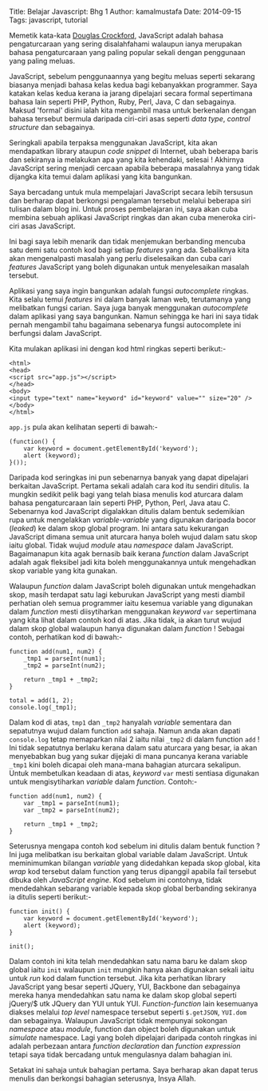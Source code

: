 Title: Belajar Javascript: Bhg 1
Author: kamalmustafa
Date: 2014-09-15
Tags: javascript, tutorial

Memetik kata-kata [Douglas Crockford][1], JavaScript adalah bahasa 
pengaturcaraan yang sering disalahfahami walaupun ianya merupakan bahasa 
pengaturcaraan yang paling popular sekali dengan penggunaan yang paling meluas.  

JavaScript, sebelum penggunaannya yang begitu meluas seperti sekarang biasanya 
menjadi bahasa kelas kedua bagi kebanyakkan programmer. Saya katakan kelas 
kedua kerana ia jarang dipelajari secara formal sepertimana bahasa lain seperti 
PHP, Python, Ruby, Perl, Java, C dan sebagainya. Maksud 'formal' disini ialah 
kita mengambil masa untuk berkenalan dengan bahasa tersebut bermula daripada 
ciri-ciri asas seperti *data type*, *control structure* dan sebagainya.  

Seringkali apabila terpaksa menggunakan JavaScript, kita akan mendapatkan 
library ataupun *code snippet* di Internet, ubah beberapa baris dan sekiranya 
ia melakukan apa yang kita kehendaki, selesai ! Akhirnya JavaScript sering 
menjadi cercaan apabila beberapa masalahnya yang tidak dijangka kita temui 
dalam aplikasi yang kita bangunkan.

Saya bercadang untuk mula mempelajari JavaScript secara lebih tersusun dan 
berharap dapat berkongsi pengalaman tersebut melalui beberapa siri tulisan 
dalam blog ini. Untuk proses pembelajaran ini, saya akan cuba membina sebuah 
aplikasi JavaScript ringkas dan akan cuba meneroka ciri-ciri asas JavaScript.  

Ini bagi saya lebih menarik dan tidak menjemukan berbanding mencuba satu demi 
satu contoh kod bagi setiap *features* yang ada. Sebaliknya kita akan 
mengenalpasti masalah yang perlu diselesaikan dan cuba cari *features* 
JavaScript yang boleh digunakan untuk menyelesaikan masalah tersebut.

Aplikasi yang saya ingin bangunkan adalah fungsi *autocomplete* ringkas. Kita 
selalu temui *features* ini dalam banyak laman web, terutamanya yang melibatkan 
fungsi carian. Saya juga banyak menggunakan *autocomplete* dalam aplikasi yang 
saya bangunkan. Namun sehingga ke hari ini saya tidak pernah mengambil tahu 
bagaimana sebenarya fungsi autocomplete ini berfungsi dalam JavaScript.

Kita mulakan aplikasi ini dengan kod html ringkas seperti berikut:-

    <html>
    <head>
    <script src="app.js"></script>
    </head>
    <body>
    <input type="text" name="keyword" id="keyword" value="" size="20" />
    </body>
    </html>

`app.js` pula akan kelihatan seperti di bawah:-

    (function() {
        var keyword = document.getElementById('keyword');
        alert (keyword);
    }());

Daripada kod seringkas ini pun sebenarnya banyak yang dapat dipelajari 
berkaitan JavaScript. Pertama sekali adalah cara kod itu sendiri ditulis. Ia 
mungkin sedikit pelik bagi yang telah biasa menulis kod aturcara dalam bahasa 
pengaturcaraan lain seperti PHP, Python, Perl, Java atau C. Sebenarnya kod
JavaScript digalakkan ditulis dalam bentuk sedemikian rupa untuk mengelakkan 
*variable-variable* yang digunakan daripada bocor (*leaked*) ke dalam skop 
global program. Ini antara satu kekurangan JavaScript dimana semua unit 
aturcara hanya boleh wujud dalam satu skop iaitu global. Tidak wujud *module* 
atau *namespace* dalam JavaScript. Bagaimanapun kita agak bernasib baik kerana 
*function* dalam JavaScript adalah agak fleksibel jadi kita boleh 
menggunakannya untuk mengehadkan skop variable yang kita gunakan. 

Walaupun *function* dalam JavaScript boleh digunakan untuk mengehadkan skop, 
masih terdapat satu lagi keburukan JavaScript yang mesti diambil perhatian oleh 
semua programmer iaitu kesemua variable yang digunakan dalam *function* mesti 
diisytiharkan menggunakan *keyword* `var` sepertimana yang kita lihat dalam 
contoh kod di atas. Jika tidak, ia akan turut wujud dalam skop global walaupun 
hanya digunakan dalam *function* ! Sebagai contoh, perhatikan kod di bawah:-

    function add(num1, num2) {
        _tmp1 = parseInt(num1);
        _tmp2 = parseInt(num2);

        return _tmp1 + _tmp2;
    }

    total = add(1, 2);
    console.log(_tmp1);

Dalam kod di atas, `tmp1` dan `_tmp2` hanyalah *variable* sementara dan 
sepatutnya wujud dalam function `add` sahaja. Namun anda akan dapati 
`console.log` tetap memaparkan nilai 2 iaitu nilai `_tmp2` di dalam function 
`add` ! Ini tidak sepatutnya berlaku kerana dalam satu aturcara yang besar, ia 
akan menyebabkan bug yang sukar dijejaki di mana puncanya kerana variable 
`_tmp1` kini boleh dicapai oleh mana-mana bahagian aturcara sekalipun. Untuk 
membetulkan keadaan di atas, *keyword* `var` mesti sentiasa digunakan untuk 
mengisytiharkan *variable* dalam *function*. Contoh:-

    function add(num1, num2) {
        var _tmp1 = parseInt(num1);
        var _tmp2 = parseInt(num2);

        return _tmp1 + _tmp2;
    }

Seterusnya mengapa contoh kod sebelum ini ditulis dalam bentuk function ? Ini 
juga melibatkan isu berkaitan global variable dalam JavaScript. Untuk 
meminimumkan bilangan *variable* yang didedahkan kepada skop global, kita 
*wrap* kod tersebut dalam function yang terus dipanggil apabila fail tersebut 
dibuka oleh *JavaScript engine*. Kod sebelum ini contohnya, tidak mendedahkan 
sebarang variable kepada skop global berbanding sekiranya ia ditulis seperti 
berikut:-

    function init() {
        var keyword = document.getElementById('keyword');
        alert (keyword);
    }

    init();

Dalam contoh ini kita telah mendedahkan satu nama baru ke dalam skop global 
iaitu `init` walaupun `init` mungkin hanya akan digunakan sekali iaitu untuk 
*run* kod dalam function tersebut. Jika kita perhatikan library JavaScript yang 
besar seperti JQuery, YUI, Backbone dan sebagainya mereka hanya mendedahkan 
satu nama ke dalam skop global seperti jQuery/$ utk JQuery dan YUI untuk YUI.  *Function-function* lain kesemuanya diakses melalui *top level* namespace 
tersebut seperti `$.getJSON`, `YUI.dom` dan sebagainya. Walaupun JavaScript 
tidak mempunyai sokongan *namespace* atau *module*, function dan object boleh 
digunakan untuk *simulate* namespace. Lagi yang boleh dipelajari daripada contoh
ringkas ini adalah perbezaan antara *function declaration* dan *function expression* tetapi saya tidak bercadang untuk mengulasnya dalam bahagian ini.

Setakat ini sahaja untuk bahagian pertama. Saya berharap akan dapat terus menulis dan berkongsi bahagian seterusnya, Insya Allah.

[1]:http://javascript.crockford.com/
[2]:http://stackoverflow.com/questions/1634268/explain-javascripts-encapsulated-anonymous-function-syntax
[3]:http://stackoverflow.com/questions/9342122/javascript-on-load-execution
[4]:https://plus.google.com/104286962752255423480/posts
[5]:https://plus.google.com/u/0/104286962752255423480/posts/Tb1ffbfzZdM
